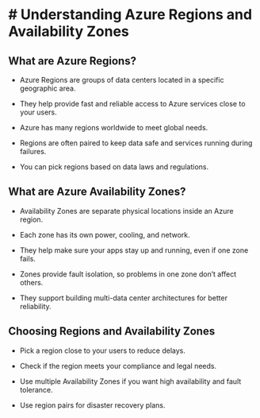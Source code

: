 # # Understanding Azure Regions and Availability Zones

What are Azure Regions?
------------------------
- Azure Regions are groups of data centers located in a specific geographic area.

- They help provide fast and reliable access to Azure services close to your users.

- Azure has many regions worldwide to meet global needs.

- Regions are often paired to keep data safe and services running during failures.

- You can pick regions based on data laws and regulations.

What are Azure Availability Zones?
--------------------------------------
- Availability Zones are separate physical locations inside an Azure region.

- Each zone has its own power, cooling, and network.

- They help make sure your apps stay up and running, even if one zone fails.

- Zones provide fault isolation, so problems in one zone don’t affect others.

- They support building multi-data center architectures for better reliability.

Choosing Regions and Availability Zones
---------------------------------------
- Pick a region close to your users to reduce delays.

- Check if the region meets your compliance and legal needs.

- Use multiple Availability Zones if you want high availability and fault tolerance.

- Use region pairs for disaster recovery plans.
